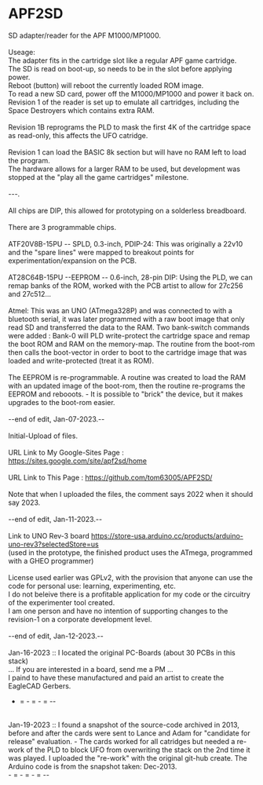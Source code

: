 # APF2SD
SD adapter/reader for the APF M1000/MP1000.<br />
<br />
Useage:<br />
   The adapter fits in the cartridge slot like a regular APF game cartridge.<br />
   The SD is read on boot-up, so needs to be in the slot before applying power.<br />
   Reboot (button) will reboot the currently loaded ROM image.<br />
   To read a new SD card, power off the M1000/MP1000 and power it back on.
<br />
Revision 1 of the reader is set up to emulate all cartridges, including the Space Destroyers which contains extra RAM.<br />
<br />
Revision 1B reprograms the PLD to mask the first 4K of the cartridge space as read-only, this affects the UFO catridge.<br />
<br />
Revision 1 can load the BASIC 8k section but will have no RAM left to load the program.<br />
The hardware allows for a larger RAM to be used, but development was stopped at the "play all the game cartridges" milestone.<br />
<br />
---.<br />
<br />
All chips are DIP, this allowed for prototyping on a solderless breadboard.<br />
<br />
There are 3 programmable chips.<br />
<br />
   ATF20V8B-15PU  -- SPLD, 0.3-inch, PDIP-24: This was originally a 22v10 and the "spare lines" were mapped to breakout points for experimentation/expansion on the PCB.<br />
<br />
   AT28C64B-15PU --EEPROM  -- 0.6-inch, 28-pin DIP: Using the PLD, we can remap banks of the ROM, worked with the PCB artist to allow for 27c256 and 27c512...<br />
<br />
   Atmel: This was an UNO (ATmega328P) and was connected to with a bluetooth serial, it was later programmed with a raw boot image that only read SD and transferred the data to the RAM.  Two bank-switch commands were added : Bank-0 will PLD write-protect the cartridge space and remap the boot ROM and RAM on the memory-map.  The routine from the boot-rom then calls the boot-vector in order to boot to the cartridge image that was loaded and write-protected (treat it as ROM).<br />
<br />
The EEPROM is re-programmable.  A routine was created to load the RAM with an updated image of the boot-rom, then the routine re-programs the EEPROM and rebooots.  - It is possible to "brick" the device, but it makes upgrades to the boot-rom easier.<br />
<br />
   --end of edit, Jan-07-2023.--<br />
<br />
Initial-Upload of files.<br />
<br />
URL Link to My Google-Sites Page : https://sites.google.com/site/apf2sd/home <br />
<br />
URL Link to This Page :  https://github.com/tom63005/APF2SD/ <br />
<br />
Note that when I uploaded the files, the comment says 2022 when it should say 2023. <br />
<br />
   --end of edit, Jan-11-2023.--<br />
<br />
   Link to UNO Rev-3 board https://store-usa.arduino.cc/products/arduino-uno-rev3?selectedStore=us <br />
   (used in the prototype, the finished product uses the ATmega, programmed with a GHEO programmer) <br />
<br />
   License used earlier was GPLv2, with the provision that anyone can use the code for personal use: learning, experimenting, etc.<br />
      I do not beleive there is a profitable application for my code or the circuitry of the experimenter tool created.<br />
      I am one person and have no intention of supporting changes to the revision-1 on a corporate development level.<br />
<br />
   --end of edit, Jan-12-2023.--<br />
<br />
  Jan-16-2023 :: I located the original PC-Boards (about 30 PCBs in this stack) <br />
  ...  If you are interested in a board, send me a PM ... <br />
  I paind to have these manufactured and paid an artist to create the EagleCAD Gerbers.
<br />
- = - = - = --<br />
<br />
  Jan-19-2023 :: I found a snapshot of the source-code archived in 2013, before and after the cards were sent to Lance and Adam for "candidate for release" evaluation. - The cards worked for all catridges but needed a re-work of the PLD to block UFO from overwriting the stack on the 2nd time it was played.  I uploaded the "re-work" with the original git-hub create. The Arduino code is from the snapshot taken: Dec-2013.
<br />
- = - = - = --
